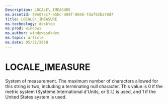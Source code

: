 ```yaml
---
Description: LOCALE\_IMEASURE
ms.assetid: 48e07cc7-a5bc-404f-8046-fdaf92ba70d7
title: LOCALE\_IMEASURE
ms.technology: desktop
ms.prod: windows
ms.author: windowssdkdev
ms.topic: article
ms.date: 05/31/2018
---
```


# LOCALE\_IMEASURE

System of measurement. The maximum number of characters allowed for this string is two, including a terminating null character. This value is 0 if the metric system (Systéme International d'Units, or S.I.) is used, and 1 if the United States system is used.

 

 



